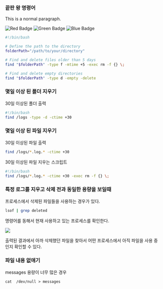 ### 끝판 왕 명령어

This is a normal paragraph.

![Red Badge](https://img.shields.io/badge/Red-Text-red)
![Green Badge](https://img.shields.io/badge/Green-Text-green)
![Blue Badge](https://img.shields.io/badge/Blue-Text-blue)



```sh
#!/bin/bash

# Define the path to the directory
folderPath="/path/to/your/directory"

# Find and delete files older than 5 days
find "$folderPath" -type f -mtime +5 -exec rm -f {} \;

# Find and delete empty directories
find "$folderPath" -type d -empty -delete
```

### 몇일 이상 된 폴더 지우기

30일 이상된 폴더 출력

```sh
#!/bin/bash
find /logs -type -d -ctime +30
```


### 몇일 이상 된 파일 지우기

30일 이상된 파일 출력

```sh
find /logs/*.log.* -ctime +30
```

30일 이상된 파일 지우는 스크립트

```sh
#!/bin/bash
find /logs/*.log.* -ctime +30 -exec rm -f {} \;
```

### 특정 로그를 지우고 삭제 전과 동일한 용량을 보일때
 
프로세스에서 삭제된 파일들을 사용하는 경우가 있다.

``` sh
lsof | grep deleted
```

명령어를 동해서 현재 사용하고 있는 프로세스를 확인한다.

<img src="https://user-images.githubusercontent.com/38831314/111253864-39818b80-8657-11eb-83d6-6ef63711c8be.png">

출력된 결과에서 아까 삭제했던 파일을 찾아서 어떤 프로세스에서 아직 파일을 사용 중인지 확인할 수 있다. 

### 파일 내용 없애기

messages 용량이 너무 많은 경우

```
cat  /dev/null > messages
```

